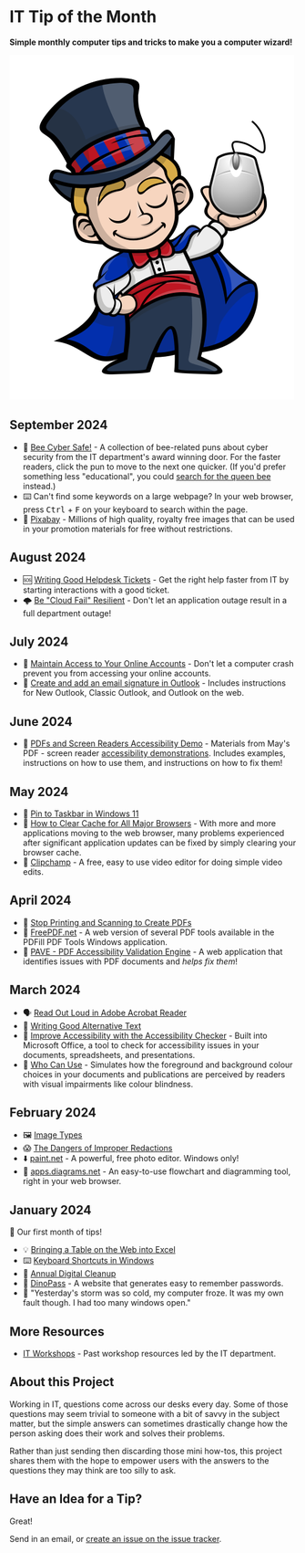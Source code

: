 # IT Tip of the Month

**Simple monthly computer tips and tricks to make you a computer wizard!**

![Wizard](wizard.png)

## September 2024

- 🐝 [Bee Cyber Safe!](https://cityssm.github.io/national-bee-day/puns.html) - A collection of bee-related puns about cyber security from the IT department's award winning door.
  For the faster readers, click the pun to move to the next one quicker.
  (If you'd prefer something less "educational", you could [search for the queen bee](https://cityssm.github.io/national-bee-day/) instead.)
- ⌨️ Can't find some keywords on a large webpage?
  In your web browser, press <kbd>Ctrl</kbd> + <kbd>F</kbd> on your keyboard to search within the page.
- 🔗 [Pixabay](https://pixabay.com/) - Millions of high quality, royalty free images that can be used in your promotion materials for free without restrictions.

## August 2024

- 🆘 [Writing Good Helpdesk Tickets](2024/08-aug/writing-good-tickets.md) - Get the right help faster from IT by starting interactions with a good ticket.
- 🌩️ [Be "Cloud Fail" Resilient](2024/08-aug/be-cloud-fail-resilient.md) - Don't let an application outage result in a full department outage!

## July 2024

- 🔑 [Maintain Access to Your Online Accounts](2024/07-jul/maintain-online-accounts.md) - Don't let a computer crash prevent you from accessing your online accounts.
- 🔗 [Create and add an email signature in Outlook](https://support.microsoft.com/en-us/office/create-and-add-an-email-signature-in-outlook-8ee5d4f4-68fd-464a-a1c1-0e1c80bb27f2#PickTab=Classic_Outlook) - Includes instructions for New Outlook, Classic Outlook, and Outlook on the web.

## June 2024

- 🦻 [PDFs and Screen Readers Accessibility Demo](https://cityssm.github.io/accessibility-demo-2024/) - Materials from May's PDF - screen reader [accessibility demonstrations](https://x.com/SooShoe/status/1795861557856944370). Includes examples, instructions on how to use them, and instructions on how to fix them!

## May 2024

- 📌 [Pin to Taskbar in Windows 11](2024/05-may/pin-to-taskbar.md)
- 🔗 [How to Clear Cache for All Major Browsers](https://kinsta.com/knowledgebase/how-to-clear-browser-cache/) - With more and more applications moving to the web browser, many problems experienced after significant application updates can be fixed by simply clearing your browser cache.
- 🔗 [Clipchamp](https://clipchamp.com/en/) - A free, easy to use video editor for doing simple video edits.

## April 2024

- 🛑 [Stop Printing and Scanning to Create PDFs](2024/04-apr/stop-printing-and-scanning.md)
- 🔗 [FreePDF.net](http://www.freepdf.net/) - A web version of several PDF tools available in the PDFill PDF Tools Windows application.
- 🔗 [PAVE - PDF Accessibility Validation Engine](https://pave-pdf.org/?lang=en) - A web application that identifies issues with PDF documents and _helps fix them_!

## March 2024

- 🗣️ [Read Out Loud in Adobe Acrobat Reader](2024/03-mar/pdf-read-out-loud.md)
- 📝 [Writing Good Alternative Text](2024/03-mar/alternative-text.md)
- 🔗 [Improve Accessibility with the Accessibility Checker](https://support.microsoft.com/en-us/office/improve-accessibility-with-the-accessibility-checker-a16f6de0-2f39-4a2b-8bd8-5ad801426c7f) - Built into Microsoft Office, a tool to check for accessibility issues in your documents, spreadsheets, and presentations.
- 🔗 [Who Can Use](https://www.whocanuse.com/) - Simulates how the foreground and background colour choices in your documents and publications are perceived by readers with visual impairments like colour blindness.

## February 2024

- 🖼️ [Image Types](2024/02-feb/image-types.md)
- 😱 [The Dangers of Improper Redactions](2024/02-feb/improper-redactions.md)
- ⬇️ [paint.net](https://getpaint.net/) - A powerful, free photo editor. Windows only!
- 🔗 [apps.diagrams.net](https://app.diagrams.net/) - An easy-to-use flowchart and diagramming tool, right in your web browser.

## January 2024

👶 Our first month of tips!

- 💡 [Bringing a Table on the Web into Excel](2024/01-jan/web-table-to-excel.md)
- ⌨️ [Keyboard Shortcuts in Windows](2024/01-jan/keyboard-shortcuts.md)
- 🧹 [Annual Digital Cleanup](2024/01-jan/digital-cleanup.md)
- 🔗 [DinoPass](https://www.dinopass.com/) - A website that generates easy to remember passwords.
- 🤪 "Yesterday's storm was so cold, my computer froze. It was my own fault though. I had too many windows open."

## More Resources

- [IT Workshops](https://github.com/cityssm/itWorkshops/) - Past workshop resources led by the IT department.

## About this Project

Working in IT, questions come across our desks every day.
Some of those questions may seem trivial to someone with a bit of savvy in the subject matter,
but the simple answers can sometimes drastically change how the person asking does their work
and solves their problems.

Rather than just sending then discarding those mini how-tos,
this project shares them with the hope to empower users with the answers to the questions
they may think are too silly to ask.

## Have an Idea for a Tip?

Great!

Send in an email, or [create an issue on the issue tracker](https://github.com/cityssm/tip-of-the-month/issues/new/choose).
